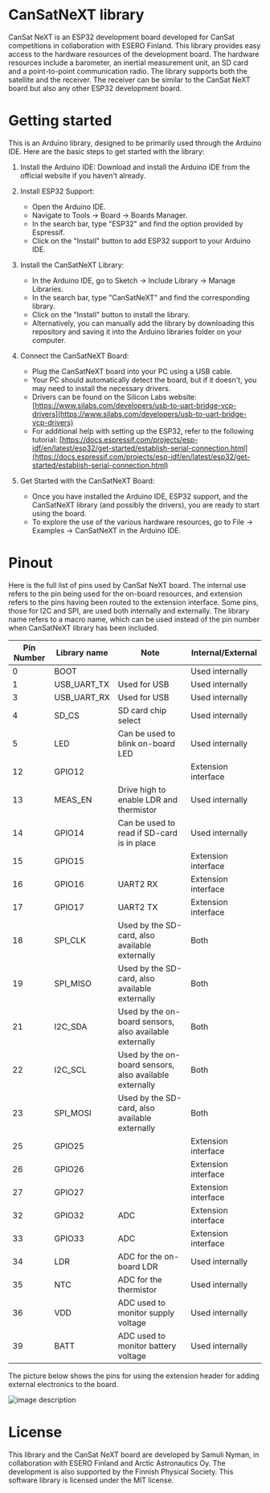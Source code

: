 # CanSatNeXT library

CanSat NeXT is an ESP32 development board developed for CanSat competitions in collaboration with ESERO Finland. This library provides easy access to the hardware resources of the development board. The hardware resources include a barometer, an inertial measurement unit, an SD card and a point-to-point communication radio. The library supports both the satellite and the receiver. The receiver can be similar to the CanSat NeXT board but also any other ESP32 development board.

# Getting started

This is an Arduino library, designed to be primarily used through the Arduino IDE. Here are the basic steps to get started with the library:

1. Install the Arduino IDE: Download and install the Arduino IDE from the official website if you haven't already.

2. Install ESP32 Support: 
   - Open the Arduino IDE.
   - Navigate to Tools -> Board -> Boards Manager.
   - In the search bar, type "ESP32" and find the option provided by Espressif.
   - Click on the "Install" button to add ESP32 support to your Arduino IDE.

3. Install the CanSatNeXT Library:
   - In the Arduino IDE, go to Sketch -> Include Library -> Manage Libraries.
   - In the search bar, type "CanSatNeXT" and find the corresponding library.
   - Click on the "Install" button to install the library.
   - Alternatively, you can manually add the library by downloading this repository and saving it into the Arduino libraries folder on your computer.

4. Connect the CanSatNeXT Board:
   - Plug the CanSatNeXT board into your PC using a USB cable.
   - Your PC should automatically detect the board, but if it doesn't, you may need to install the necessary drivers.
   - Drivers can be found on the Silicon Labs website: [https://www.silabs.com/developers/usb-to-uart-bridge-vcp-drivers](https://www.silabs.com/developers/usb-to-uart-bridge-vcp-drivers)
   - For additional help with setting up the ESP32, refer to the following tutorial: [https://docs.espressif.com/projects/esp-idf/en/latest/esp32/get-started/establish-serial-connection.html](https://docs.espressif.com/projects/esp-idf/en/latest/esp32/get-started/establish-serial-connection.html)

5. Get Started with the CanSatNeXT Board:
   - Once you have installed the Arduino IDE, ESP32 support, and the CanSatNeXT library (and possibly the drivers), you are ready to start using the board.
   - To explore the use of the various hardware resources, go to File -> Examples -> CanSatNeXT in the Arduino IDE.

# Pinout

Here is the full list of pins used by CanSat NeXT board. The internal use refers to the pin being used for the on-board resources, and extension refers to the pins having been routed to the extension interface. Some pins, those for I2C and SPI, are used both internally and externally. The library name refers to a macro name, which can be used instead of the pin number when CanSatNeXT library has been included.

| Pin Number | Library name | Note                                                    | Internal/External   |
|------------|--------------|---------------------------------------------------------|---------------------|
|          0 | BOOT         |                                                         | Used internally     |
|          1 | USB_UART_TX  | Used for USB                                            | Used internally     |
|          3 | USB_UART_RX  | Used for USB                                            | Used internally     |
|          4 | SD_CS        | SD card chip select                                     | Used internally     |
|          5 | LED          | Can be used to blink on-board LED                       | Used internally     |
|         12 | GPIO12       |                                                         | Extension interface |
|         13 | MEAS_EN      | Drive high to enable LDR and thermistor                 | Used internally     |
|         14 | GPIO14       | Can be used to read if SD-card is in place              | Used internally     |
|         15 | GPIO15       |                                                         | Extension interface |
|         16 | GPIO16       | UART2 RX                                                | Extension interface |
|         17 | GPIO17       | UART2 TX                                                | Extension interface |
|         18 | SPI_CLK      | Used by the SD-card, also available externally          | Both                |
|         19 | SPI_MISO     | Used by the SD-card, also available externally          | Both                |
|         21 | I2C_SDA      | Used by the on-board sensors, also available externally | Both                |
|         22 | I2C_SCL      | Used by the on-board sensors, also available externally | Both                |
|         23 | SPI_MOSI     | Used by the SD-card, also available externally          | Both                |
|         25 | GPIO25       |                                                         | Extension interface |
|         26 | GPIO26       |                                                         | Extension interface |
|         27 | GPIO27       |                                                         | Extension interface |
|         32 | GPIO32       | ADC                                                     | Extension interface |
|         33 | GPIO33       | ADC                                                     | Extension interface |
|         34 | LDR          | ADC for the on-board LDR                                | Used internally     |
|         35 | NTC          | ADC for the thermistor                                  | Used internally     |
|         36 | VDD          | ADC used to monitor supply voltage                      | Used internally     |
|         39 | BATT         | ADC used to monitor battery voltage                     | Used internally     |

The picture below shows the pins for using the extension header for adding external electronics to the board.

![image description](https://lh3.googleusercontent.com/drive-viewer/AK7aPaDrKPQzTgqN-vACXaDWKlyC1ZMQ5sLF344OpBNhWeb7bTWGEP2YD6sUS9N-EKQ_dZ4yIQjQIWknBSTpaJIGGBf7yUxEAg=s1600)

# License

This library and the CanSat NeXT board are developed by Samuli Nyman, in collaboration with ESERO Finland and Arctic Astronautics Oy. The development is also supported by the Finnish Physical Society. This software library is licensed under the MIT license.



